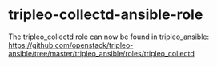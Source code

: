 # tripleo-collectd-ansible-role

The tripleo_collectd role can now be found in tripleo_ansible:
https://github.com/openstack/tripleo-ansible/tree/master/tripleo_ansible/roles/tripleo_collectd
